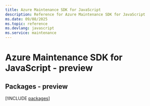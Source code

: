 ```yaml
---
title: Azure Maintenance SDK for JavaScript
description: Reference for Azure Maintenance SDK for JavaScript
ms.date: 09/08/2025
ms.topic: reference
ms.devlang: javascript
ms.service: maintenance
---
```

# Azure Maintenance SDK for JavaScript - preview
## Packages - preview
[!INCLUDE [packages](maintenance-index.md)]